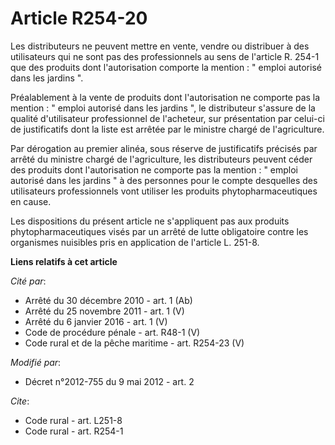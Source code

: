 # Article R254-20

Les distributeurs ne peuvent mettre en vente, vendre ou distribuer à des utilisateurs qui ne sont pas des professionnels au
sens de l'article R. 254-1 que des produits dont l'autorisation comporte la mention : " emploi autorisé dans les jardins ". 

Préalablement à la vente de produits dont l'autorisation ne comporte pas la mention : " emploi autorisé dans les jardins ",
le distributeur s'assure de la qualité d'utilisateur professionnel de l'acheteur, sur présentation par celui-ci de
justificatifs dont la liste est arrêtée par le ministre chargé de l'agriculture. 

Par dérogation au premier alinéa, sous réserve de justificatifs précisés par arrêté du ministre chargé de l'agriculture, les
distributeurs peuvent céder des produits dont l'autorisation ne comporte pas la mention : " emploi autorisé dans les jardins
" à des personnes pour le compte desquelles des utilisateurs professionnels vont utiliser les produits phytopharmaceutiques
en cause. 

Les dispositions du présent article ne s'appliquent pas aux produits phytopharmaceutiques visés par un arrêté de lutte
obligatoire contre les organismes nuisibles pris en application de l'article L. 251-8.

**Liens relatifs à cet article**

_Cité par_:

  - Arrêté du 30 décembre 2010 - art. 1 (Ab)
  - Arrêté du 25 novembre 2011 - art. 1 (V)
  - Arrêté du 6 janvier 2016 - art. 1 (V)
  - Code de procédure pénale - art. R48-1 (V)
  - Code rural et de la pêche maritime - art. R254-23 (V)

_Modifié par_:

  - Décret n°2012-755 du 9 mai 2012 - art. 2

_Cite_:

  - Code rural - art. L251-8
  - Code rural - art. R254-1
